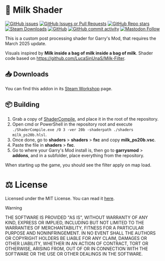 # :milk_glass: Milk Shader

[![GitHub issues](https://img.shields.io/github/issues/analogfeelings/milkshader?label=Issues&style=flat-square&logo=github)](https://github.com/AnalogFeelings/MilkShader/issues)
[![GitHub Issues or Pull Requests](https://img.shields.io/github/issues-pr/analogfeelings/milkshader?style=flat-square&label=Pull%20Requests&logo=github)](https://github.com/AnalogFeelings/MilkShader/pulls)
[![GitHub Repo stars](https://img.shields.io/github/stars/analogfeelings/milkshader?label=Stargazers&style=flat-square&logo=github)](https://github.com/AnalogFeelings/MilkShader/stargazers)
[![Steam Downloads](https://img.shields.io/steam/downloads/3452733745?style=flat-square&logo=steam&label=Steam%20Downloads)](https://steamcommunity.com/sharedfiles/filedetails/?id=3452733745)
[![GitHub](https://img.shields.io/github/license/analogfeelings/milkshader?label=License&style=flat-square&logo=opensourceinitiative&logoColor=white)](https://github.com/AnalogFeelings/MilkShader/blob/master/LICENSE.txt)
[![GitHub commit activity](https://img.shields.io/github/commit-activity/w/analogfeelings/milkshader?label=Commit%20Activity&style=flat-square&logo=github)](https://github.com/AnalogFeelings/MilkShader/graphs/commit-activity)
[![Mastodon Follow](https://img.shields.io/mastodon/follow/109309123442839534?domain=https%3A%2F%2Ftech.lgbt%2F&style=flat-square&logo=mastodon&logoColor=white&label=Follow%20Me!&color=6364ff)](https://tech.lgbt/@analog_feelings)

This is a custom post processing shader for Garry's Mod, that requires the March 2025 update.

Visuals inspired by **Milk inside a bag of milk inside a bag of milk**. Shader code based on https://github.com/LucaSinUnaS/Milk-Filter.

## :inbox_tray: Downloads
You can find this addon in its [Steam Workshop](https://steamcommunity.com/sharedfiles/filedetails/?id=3452733745) page.

## :package: Building
1. Grab a copy of [ShaderCompile](https://github.com/SCell555/ShaderCompile/releases/latest), and place it in the root of the repository.
2. Open cmd or PowerShell in the repository root and execute `./ShaderCompile.exe /O 3 -ver 20b -shaderpath ./shaders milk_ps20b.hlsl`.
3. Once done, go to **shaders** > **shaders** > **fxc** and copy **milk_ps20b.vsc**.
4. Paste the file in **shaders** > **fxc**.
5. Go to where your Garry's Mod install is, then go to **garrysmod** > **addons**, and in a subfolder, place everything from the repository.

When starting up the game, you should see the filter apply on map load.

# :balance_scale: License
Licensed under the MIT License. You can read it [here](LICENSE.txt).

> [!WARNING]  
> THE SOFTWARE IS PROVIDED "AS IS", WITHOUT WARRANTY OF ANY KIND, EXPRESS OR
IMPLIED, INCLUDING BUT NOT LIMITED TO THE WARRANTIES OF MERCHANTABILITY,
FITNESS FOR A PARTICULAR PURPOSE AND NONINFRINGEMENT. IN NO EVENT SHALL THE
AUTHORS OR COPYRIGHT HOLDERS BE LIABLE FOR ANY CLAIM, DAMAGES OR OTHER
LIABILITY, WHETHER IN AN ACTION OF CONTRACT, TORT OR OTHERWISE, ARISING FROM,
OUT OF OR IN CONNECTION WITH THE SOFTWARE OR THE USE OR OTHER DEALINGS IN THE
SOFTWARE.

